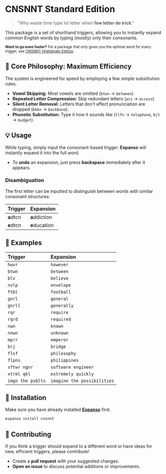 # CNSNNT Standard Edition

>"Why waste time type lot letter when **few letter do trick**."

This package is a set of shorthand triggers, allowing you to instantly expand common English words by typing (mostly) only their consonants. 

<small>**Want to go even faster?** For a package that only gives you the optimal word for every trigger, see [CNSNNT Highlander Edition](https://hub.espanso.org/cnsnnt-highlander).</small>


## 🎯 Core Philosophy: Maximum Efficiency

The system is engineered for speed by employing a few simple substitution rules:

* **Vowel Skipping:** Most vowels are omitted (`btwn` &rarr; `between`).
* **Repeated Letter Compression:** Skip redundant letters (`acs` &rarr; `access`).
* **Silent Letter Removal:** Letters that don't affect pronunciation are dropped (`bkbn` &rarr; `backbone`).
* **Phonetic Substitution:** Type it how it sounds like (`tlfn` &rarr; `telephone`, `bjt` &rarr; `budget`).


## 💡 Usage

While typing, simply input the consonant-based trigger. **Espanso** will instantly expand it into the full word.

* To **undo** an expansion, just press **backspace** immediately after it appears.

### Disambiguation

The first letter can be inputted to distinguish between words with similar consonant structures:

| Trigger | Expansion |
| :--- | :--- |
| **a**dtcn | **a**ddiction |
| **e**dtcn | **e**ducation |


## 📖 Examples


| Trigger | Expansion |
| :--- | :--- |
| `hwvr` | `however` |
| `btwn` | `between` |
| `blv` | `believe` |
| `nvlp` | `envelope` |
| `ftbl` | `football` |
| `gnrl` | `general` |
| `gnrll` | `generally` |
| `rqr` | `require` |
| `rqrd` | `required` |
| `nwn` | `known` |
| `nnwn` | `unknown` |
| `mprr` | `emperor` |
| `brj` | `bridge` |
| `flsf` | `philosophy` |
| `flpns` | `philippines` |
| `sftwr ngnr` | `software engineer` |
| `xtrml qkl` | `extremely quickly` |
| `imgn the psblts` | `imagine the possibilities` |


## 🚀 Installation

Make sure you have already installed **[Espanso](https://espanso.org/install/)** first.

```sh
espanso install cnsnnt
```

## 🤝 Contributing

If you think a trigger should expand to a different word or have ideas for new, efficient triggers, please contribute!

* Create a **pull request** with your suggested changes.
* **Open an issue** to discuss potential additions or improvements.
